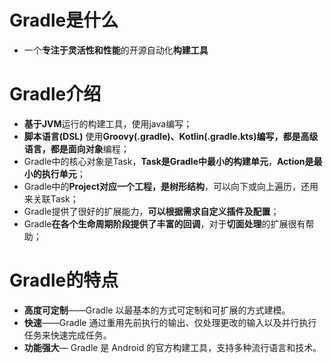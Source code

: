 # Gradle是什么
- 一个**专注于灵活性和性能**的开源自动化**构建工具**

# Gradle介绍
- **基于JVM**运行的构建工具，使用java编写；
- **脚本语言(DSL)** 使用**Groovy(.gradle)、Kotlin(.gradle.kts)**编写，都是高级语言，都是**面向对象**编程；
- Gradle中的核心对象是Task，**Task是Gradle中最小的构建单元**，**Action是最小的执行单元**；
- Gradle中的**Project对应一个工程，是树形结构**，可以向下或向上遍历，还用来关联Task；
- Gradle提供了很好的扩展能力，**可以根据需求自定义插件及配置**；
- Gradle**在各个生命周期阶段提供了丰富的回调**，对于**切面处理**的扩展很有帮助；

# Gradle的特点
- **高度可定制**——Gradle 以最基本的方式可定制和可扩展的方式建模。
- **快速**——Gradle 通过重用先前执行的输出、仅处理更改的输入以及并行执行任务来快速完成任务。
- **功能强大**— Gradle 是 Android 的官方构建工具，支持多种流行语言和技术。
